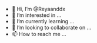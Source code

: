 - 👋 Hi, I’m @Reyaanddx
- 👀 I’m interested in ...
- 🌱 I’m currently learning ...
- 💞️ I’m looking to collaborate on ...
- 📫 How to reach me ...

<!---
Reyaanddx/Reyaanddx is a ✨ special ✨ repository because its `README.md` (this file) appears on your GitHub profile.
You can click the Preview link to take a look at your changes.
--->
